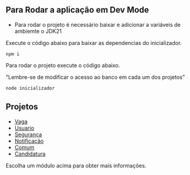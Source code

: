 ## Para Rodar a aplicação em Dev Mode

- Para rodar o projeto é necessário baixar e adicionar a variáveis de ambiemte o JDK21

Execute o código abaixo para baixar as dependencias do inicializador.
```shell script
npm i
```

Para rodar o projeto execute o código abaixo.

"Lembre-se de modificar o acesso ao banco em cada um dos projetos"
```shell script
node inicializador
```

## Projetos

- [Vaga](./vaga/README.md)
- [Usuario](./usuario/README.md)
- [Segurança](./seguranca/README.md)
- [Notificação](./notificacao/README.md)
- [Comum](./comum/README.md)
- [Candidatura](./candidatura/README.md)

Escolha um módulo acima para obter mais informações.